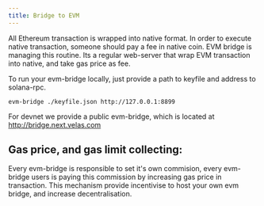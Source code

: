 ```yaml
---
title: Bridge to EVM
---
```


All Ethereum transaction is wrapped into native format. In order to execute native transaction,
someone should pay a fee in native coin.
EVM bridge is managing this routine. Its a regular web-server that wrap EVM transaction into native, and take gas price as fee.

To run your evm-bridge locally, just provide a path to keyfile and address to solana-rpc.
```
evm-bridge ./keyfile.json http://127.0.0.1:8899
```

For devnet we provide a public evm-bridge, which is located at http://bridge.next.velas.com

## Gas price, and gas limit collecting:

Every evm-bridge is responsible to set it's own commision, every evm-bridge users is paying this commission by increasing gas price in transaction.
This mechanism provide incentivise to host your own evm bridge, and increase decentralisation. 